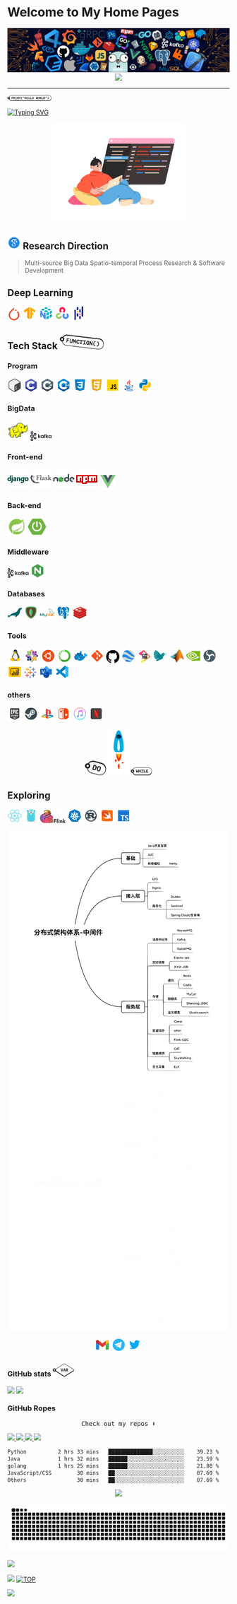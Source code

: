 # Welcome to My Home Pages

<!--  [![](https://github.com/amortx/amortx/blob/main/assets/program.png)](https://github.com/amortx)  -->

<p align="center">
  <a href= "https://github.com/amortx"><img src="https://github.com/amortx/amortx/blob/main/assets/program.png"/></a>
  <a href= "https://github.com/amortx"><img src="https://amortx.github.io/amortx/assets/program.png"/></a>
</p>

  <!-- <a href= "https://github.com/amortx"><img align="center" src="assets/program.png"></a> -->

---

<p>
  <a href= "https://github.com/amortx"><img width="100" src="https://github.com/amortx/amortx/blob/main/assets/taxi-print.png"></a>
<p>


[![Typing SVG](https://readme-typing-svg.demolab.com?font=times&weight=500&pause=1000&color=004088&center=true&vCenter=true&multiline=true&height=65&lines=This+is+amortx's+github+homepage;Welcome+to+My+Home+Page)](https://amortx.github.io/amortx)


<p align="center">
  <a href= "https://github.com/amortx"><img width="300" src="https://github.com/amortx/amortx/blob/main/assets/coder.gif"></a>
</p>


## <a href= "https://github.com/amortx"><img width="30" src="https://github.com/amortx/amortx/blob/main/assets/google-scholar.svg"></a> Research Direction

<!-- <img src="assets/googlescholar.svg#gh-dark-mode-only" width="30"> -->
<!-- #gh-light-mode-only -->

  > Multi-source Big Data Spatio-temporal Process Research & Software Development


## Deep Learning

<p>
  <a href= "https://github.com/amortx"><img width="30" src="https://github.com/amortx/amortx/blob/main/assets/pytorch.svg"></a>
  <a href= "https://github.com/amortx"><img width="33" src="https://github.com/amortx/amortx/blob/main/assets/tensorflow.svg"></a>
  <a href= "https://github.com/amortx"><img width="33" src="https://github.com/amortx/amortx/blob/main/assets/numpy.svg"></a>
  <a href= "https://github.com/amortx"><img width="33" src="https://github.com/amortx/amortx/blob/main/assets/opencv.svg"></a>
  <a href= "https://github.com/amortx"><img width="33" src="https://github.com/amortx/amortx/blob/main/assets/pandas.svg"></a>
</p>


## Tech Stack <img width="100" src="https://github.com/amortx/amortx/blob/main/assets/taxi-function.png">

### Program

<p>
  <a href= "https://github.com/amortx"><img width="33" src="https://github.com/amortx/amortx/blob/main/assets/bash.svg"></a>
  <a href= "https://github.com/amortx"><img width="33" src="https://github.com/amortx/amortx/blob/main/assets/c.svg"></a>
  <a href= "https://github.com/amortx"><img width="33" src="https://github.com/amortx/amortx/blob/main/assets/csharp.svg"></a>
  <a href= "https://github.com/amortx"><img width="33" src="https://github.com/amortx/amortx/blob/main/assets/cpp.svg"></a>
  <a href= "https://github.com/amortx"><img width="33" src="https://github.com/amortx/amortx/blob/main/assets/css3.svg"></a>
  <a href= "https://github.com/amortx"><img width="33" src="https://github.com/amortx/amortx/blob/main/assets/html5.svg"></a>
  <a href= "https://github.com/amortx"><img width="33" src="https://github.com/amortx/amortx/blob/main/assets/javascript.gif"></a>
  <a href= "https://github.com/amortx"><img width="33" src="https://github.com/amortx/amortx/blob/main/assets/java.gif"></a>
  <a href= "https://github.com/amortx"><img width="33" src="https://github.com/amortx/amortx/blob/main/assets/python.gif"></a>
</p>

### BigData

<p>
  <a href= "https://github.com/amortx"><img width="48" src="https://github.com/amortx/amortx/blob/main/assets/hadoop.svg"></a>
  <a href= "https://github.com/amortx"><img width="48" src="https://github.com/amortx/amortx/blob/main/assets/kafka.svg"></a>
</p>

### Front-end


<p>
  <a href= "https://github.com/amortx"><img width="48" src="https://github.com/amortx/amortx/blob/main/assets/django.svg"></a>
  <a href= "https://github.com/amortx"><img width="48" src="https://github.com/amortx/amortx/blob/main/assets/flask.svg"></a>
  <a href= "https://github.com/amortx"><img width="48" src="https://github.com/amortx/amortx/blob/main/assets/nodejs.svg"></a>
  <a href= "https://github.com/amortx"><img width="48" src="https://github.com/amortx/amortx/blob/main/assets/npm.svg"></a>
  <a href= "https://github.com/amortx"><img width="40" src="https://github.com/amortx/amortx/blob/main/assets/vuejs.svg"></a>
</p>


### Back-end

<p>
  <a href= "https://github.com/amortx"><img width="42" src="https://github.com/amortx/amortx/blob/main/assets/spring.svg"></a>
  <a href= "https://github.com/amortx"><img width="42" src="https://github.com/amortx/amortx/blob/main/assets/springboot.svg" ></a>
</p>

### Middleware
<p>
  <a href= "https://github.com/amortx"><img width="48" src="https://github.com/amortx/amortx/blob/main/assets/kafka.svg"></a>
  <a href= "https://github.com/amortx"><img width="33" src="https://github.com/amortx/amortx/blob/main/assets/nginx.svg"></a>
</p>

### Databases

<p>
  <a href= "https://github.com/amortx"><img width="33" src="https://github.com/amortx/amortx/blob/main/assets/mariadb.svg"></a>
  <a href= "https://github.com/amortx"><img width="33" src="https://github.com/amortx/amortx/blob/main/assets/mongodb.svg"></a>
  <a href= "https://github.com/amortx"><img width="33" src="https://github.com/amortx/amortx/blob/main/assets/mysql.svg"></a>
  <a href= "https://github.com/amortx"><img width="33" src="https://github.com/amortx/amortx/blob/main/assets/postgresql.svg"></a>
  <a href= "https://github.com/amortx"><img width="33" src="https://github.com/amortx/amortx/blob/main/assets/redis.svg"></a>
</p>

### Tools

<p>
  <a href= "https://github.com/amortx"><img width="35" src="https://github.com/amortx/amortx/blob/main/assets/linux.png"></a>
  <a href= "https://github.com/amortx"><img width="33" src="https://github.com/amortx/amortx/blob/main/assets/centos.png"></a>
  <a href= "https://github.com/amortx"><img width="33" src="https://github.com/amortx/amortx/blob/main/assets/ubuntu.png"></a>
  <a href= "https://github.com/amortx"><img width="33" src="https://github.com/amortx/amortx/blob/main/assets/anaconda.svg"></a>
  <a href= "https://github.com/amortx"><img width="33" src="https://github.com/amortx/amortx/blob/main/assets/docker.svg"></a>
  <a href= "https://github.com/amortx"><img width="33" src="https://github.com/amortx/amortx/blob/main/assets/git.svg"></a>
  <a href= "https://github.com/amortx"><img width="30" src="https://github.com/amortx/amortx/blob/main/assets/github.svg"></a>
  <a href= "https://github.com/amortx"><img width="33" src="https://github.com/amortx/amortx/blob/main/assets/googleearth.svg"></a>
  <a href= "https://github.com/amortx"><img width="33" src="https://github.com/amortx/amortx/blob/main/assets/jetbrains.svg"></a>
  <a href= "https://github.com/amortx"><img width="33" src="https://github.com/amortx/amortx/blob/main/assets/latex.svg"></a>
  <a href= "https://github.com/amortx"><img width="33" src="https://github.com/amortx/amortx/blob/main/assets/matlab.svg"></a>
  <a href= "https://github.com/amortx"><img width="33" src="https://github.com/amortx/amortx/blob/main/assets/nvidia.svg"></a>
  <a href= "https://github.com/amortx"><img width="33" src="https://github.com/amortx/amortx/blob/main/assets/obs.svg"></a>
  <a href= "https://github.com/amortx"><img width="33" src="https://github.com/amortx/amortx/blob/main/assets/powerbi.svg"></a>
  <a href= "https://github.com/amortx"><img width="30" src="https://github.com/amortx/amortx/blob/main/assets/tableau.svg"></a>
  <a href= "https://github.com/amortx"><img width="33" src="https://github.com/amortx/amortx/blob/main/assets/visio.svg"></a>
  <a href= "https://github.com/amortx"><img width="33" src="https://github.com/amortx/amortx/blob/main/assets/vscode.svg"></a>
</p>

### others

<p>
  <a href= "https://github.com/amortx"><img width="33" src="https://github.com/amortx/amortx/blob/main/assets/epic.svg"></a>
  <a href= "https://github.com/amortx"><img width="33" src="https://github.com/amortx/amortx/blob/main/assets/steam.svg"></a>
  <a href= "https://github.com/amortx"><img width="33" src="https://github.com/amortx/amortx/blob/main/assets/playstation.svg"></a>
  <a href= "https://github.com/amortx"><img width="33" src="https://github.com/amortx/amortx/blob/main/assets/switch.svg"></a>
  <a href= "https://github.com/amortx"><img width="33" src="https://github.com/amortx/amortx/blob/main/assets/itunes.svg"></a>
  <a href= "https://github.com/amortx"><img width="33" src="https://github.com/amortx/amortx/blob/main/assets/netflix.gif"></a>
</p>

<p align="center">
  <a href= "https://github.com/amortx"><img width="48" src="https://github.com/amortx/amortx/blob/main/assets/taxi-do.png"></a>
  <a href= "https://github.com/amortx"><img width="48" src="https://github.com/amortx/amortx/blob/main/assets/Rockets.gif"></a>
  <a href= "https://github.com/amortx"><img width="48" src="https://github.com/amortx/amortx/blob/main/assets/taxi-while.png"></a>
</p>

## Exploring

<p>
  <a href= "https://github.com/amortx"><img width="33" src="https://github.com/amortx/amortx/blob/main/assets/react.svg" ></a>
  <a href= "https://github.com/amortx"><img width="33" src="https://github.com/amortx/amortx/blob/main/assets/golang.svg"></a>
  <a href= "https://github.com/amortx"><img width="58" src="https://github.com/amortx/amortx/blob/main/assets/flink.svg"></a>
  <a href= "https://github.com/amortx"><img width="33" src="https://github.com/amortx/amortx/blob/main/assets/kubernetes.svg"></a>
  <a href= "https://github.com/amortx"><img width="33" src="https://github.com/amortx/amortx/blob/main/assets/rust.svg"></a>
  <a href= "https://github.com/amortx"><img width="33" src="https://github.com/amortx/amortx/blob/main/assets/swift.svg"></a>
  <a href= "https://github.com/amortx"><img width="33" src="https://github.com/amortx/amortx/blob/main/assets/typescript.svg"></a>
</p>

<p align="center">
  <img align="middle" width="600" src="https://github.com/amortx/amortx/blob/main/assets/middleware.svg#gh-light-mode-only">
  <img align="middle" width="600"  src="https://github.com/amortx/amortx/blob/main/assets/middleware-dark.svg#gh-dark-mode-only">
<!--   style="filter: drop-shadow(1000px 0 0 #6DB33F); transform: translate(-1000px);" -->
</p>


<p align="center">
    <a href="https://github.com/amortx"><img width="33" src="https://github.com/amortx/amortx/blob/main/assets/gmail.svg"/></img></a>
    <a href="https://github.com/amortx"><img width="33" src="https://github.com/amortx/amortx/blob/main/assets/telegram.gif"/></img></a>
    <img width="33" src="https://github.com/amortx/amortx/blob/main/assets/twitter.svg#gh-dark-mode-only"/></img>
</p>

### GitHub stats <img width="48" src="https://github.com/amortx/amortx/blob/main/assets/taxi-var.png">

<p>
  <img align="center" src="https://github-readme-stats.vercel.app/api?username=amortx&show_icons=true&theme=vue-dark" />

  <!-- <img align="center" src="https://github-readme-stats.vercel.app/api?username=amortx&show_icons=true&theme=vue#gh-light-mode-only" /> -->
  <!-- [![Amortx's GitHub stats](https://github-readme-stats.vercel.app/api?username=amortx&show_icons=true&theme=vue-dark)](https://github.com/amortx) -->
  <!-- &theme=swift&hide=contribs,prs -->
  
  <img align="center" src="https://github-readme-stats.vercel.app/api/top-langs/?username=amortx&hide=css,html" />
  <!-- [![Top Langs](https://github-readme-stats.vercel.app/api/top-langs/?username=amortx&hide=css,html)](https://github.com/amortx) -->
</p>

### GitHub Ropes

<p align="center"><samp>Check out my repos ⬇️ </samp></p>


<p>
  <a href= "https://github.com/amortx/coding-interview-university">
    <img src="https://github-readme-stats.vercel.app/api/pin/?username=amortx&repo=coding-interview-university&hide_border" >
  </a>
  <a href= "https://github.com/amortx/OI-wiki">
    <img src="https://github-readme-stats.vercel.app/api/pin/?username=amortx&repo=OI-wiki" >
  </a>
    <a href= "https://github.com/amortx/machine-learning-for-software-engineers">
    <img src="https://github-readme-stats.vercel.app/api/pin/?username=amortx&repo=machine-learning-for-software-engineers" >
  </a>
    <a href= "https://github.com/amortx/python">
    <img src="https://github-readme-stats.vercel.app/api/pin/?username=amortx&repo=python" >
  </a>
<!-- [![Readme Card](https://github-readme-stats.vercel.app/api/pin/?username=amortx&repo=coding-interview-university)](https://github.com/amortx/coding-interview-university)
[![Readme Card](https://github-readme-stats.vercel.app/api/pin/?username=amortx&repo=OI-wiki)](https://github.com/amortx/OI-wiki)
[![Readme Card](https://github-readme-stats.vercel.app/api/pin/?username=amortx&repo=python)](https://github.com/amortx/python)
[![Readme Card](https://github-readme-stats.vercel.app/api/pin/?username=amortx&repo=machine-learning-for-software-engineers)](https://github.com/amortx/machine-learning-for-software-engineers) -->
</p>


<!-- <h4 align="center"><samp> Hi there 👋🏾  welcome to my Github! I like to write in <s>Python</s> Code and I'm exploring Cloud Tech 🐍 ☁️ </samp></h4> -->


```text
Python          2 hrs 33 mins   ██████████████░░░░░░░░░░    39.23 %
Java            1 hrs 32 mins   ██████░░░░░░░░░░░░░░░░░░    23.59 %
golang          1 hrs 25 mins   ██████░░░░░░░░░░░░░░░░░░    21.80 %
JavaScript/CSS        30 mins   ██░░░░░░░░░░░░░░░░░░░░░░    07.69 %
Others                30 mins   ██░░░░░░░░░░░░░░░░░░░░░░    07.69 %
```


<p align="center"> <img src="https://github-profile-trophy.vercel.app/?username=amortx&column=-1"/></p>

<p align="center"><img src="https://github.com/amortx/amortx/blob/main/assets/github-contribution-grid-snake.svg" /></p>


[![](https://img.shields.io/github/followers/amortx?style=social)](https://github.com/amortx)

[![](https://img.shields.io/badge/Follow@amortx-2921-%23FD415E?&logo=github)](https://github.com/amortx)
[![TOP](https://img.shields.io/badge/amor-tx-blue?style=social&logo=apple)](#welcome-to-my-home-pages)

[![](https://visitor-badge.glitch.me/badge?page_id=amortx.amortx)](https://github.com/amortx)



<!--
**amortx/amortx** is a ✨ _special_ ✨ repository because its `README.md` (this file) appears on your GitHub profile.
-->
<!-- Here are some ideas to get you started:

- 🔭 I’m currently working on ...
- 🌱 I’m currently learning ...
- 👯 I’m looking to collaborate on ...
- 🤔 I’m looking for help with ...
- 💬 Ask me about ...
- 📫 How to reach me: ...
- 😄 Pronouns: ...
- ⚡ Fun fact: ... -->
